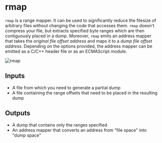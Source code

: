 # rmap
`rmap` is a range mapper. It can be used to significantly reduce the filesize of arbitrary files without changing the code that accesses them. `rmap` doesn't compress your file, but extracts specified byte ranges which are then contiguously placed in a dump. Moreover, `rmap` emits an address mapper that takes the *original file offset address* and maps it to a *dump file offset address*. Depending on the options provided, the address mapper can be emitted as a C/C++ header file or as an ECMAScript module.

![rmap](https://user-images.githubusercontent.com/4442505/31667371-8fd77a00-b34f-11e7-8243-4eb734b45d63.png)

## Inputs
- A file from which you need to generate a partial dump
- A file containing the range offsets that need to be placed in the resulting dump

## Outputs
- A dump that contains only the ranges specified
- An address mapper that converts an address from "file space" into "dump space"
